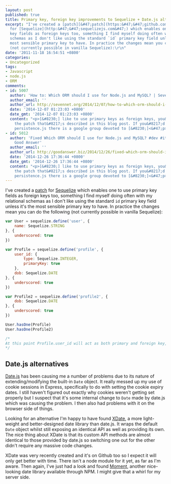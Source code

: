 ```yaml
---
layout: post
published: true
title: Primary key, foreign key improvements to Sequelize + Date.js alternatives
excerpt: "I've created a [patch][&#47;patch](https:&#47;&#47;github.com&#47;sdepold&#47;sequelize&#47;pull&#47;110)
  for [Sequelize](http:&#47;&#47;sequelizejs.com&#47;) which enables one to use primary
  key fields as foreign keys too, something I find myself doing often with my relational
  schemas as I don't like using the standard `id` primary key field unless it's the
  most sensible primary key to have. In practice the changes mean you can do the following
  (not currently possible in vanilla Sequelize):\r\n"
date: '2011-11-18 16:54:51 +0800'
categories:
- Uncategorized
tags:
- Javascript
- node.js
- ORM
comments:
- id: 5007
  author: 'How to: Which ORM should I use for Node.js and MySQL? | SevenNet'
  author_email: ''
  author_url: http://sevennet.org/2014/12/07/how-to-which-orm-should-i-use-for-node-js-and-mysql/
  date: '2014-12-07 01:23:03 +0800'
  date_gmt: '2014-12-07 01:23:03 +0800'
  content: "<p>[&#8230;] like to use primary keys as foreign keys, you&#8217;ll need
    the patch that&#8217;s described in this blog post. If you&#8217;d like help for
    persistence.js there is a google group devoted to [&#8230;]<&#47;p>\n"
- id: 5012
  author: 'Fixed Which ORM should I use for Node.js and MySQL? #dev #it #asnwer |
    Good Answer'
  author_email: ''
  author_url: http://goodanswer.biz/2014/12/26/fixed-which-orm-should-i-use-for-node-js-and-mysql-dev-it-asnwer/
  date: '2014-12-26 17:36:44 +0800'
  date_gmt: '2014-12-26 17:36:44 +0800'
  content: "<p>[&#8230;] like to use primary keys as foreign keys, you&#8217;ll need
    the patch that&#8217;s described in this blog post. If you&#8217;d like help for
    persistence.js there is a google group devoted to [&#8230;]<&#47;p>\n"
---
```

I've created a [patch](https://github.com/sdepold/sequelize/pull/110) for [Sequelize](http://sequelizejs.com/) which enables one to use primary key fields as foreign keys too, something I find myself doing often with my relational schemas as I don't like using the standard `id` primary key field unless it's the most sensible primary key to have. In practice the changes mean you can do the following (not currently possible in vanilla Sequelize):

```js
var User = sequelize.define('user', {
    name: Sequelize.STRING
}, {
    underscored: true
})

var Profile = sequelize.define('profile', {
    user_id: {
        type: Sequelize.INTEGER,
        primaryKey: true
    },
    dob: Sequelize.DATE
}, {
    underscored: true
})

var Profile2 = sequelize.define('profile2', {
    dob: Sequelize.DATE
}, {
    underscored: true
})

User.hasOne(Profile)
User.hasOne(Profile2)

/*
At this point Profile.user_id will act as both primary and foreign key, whereas Profile2.user_id and Profile.id will have been auto-added by Sequelize and will act as foreign key and primary key respectively.
*/
```

## Date.js alternatives ##

[Date.js](http://www.datejs.com/) has been causing me a number of problems due to its nature of extending/modifying the built-in `Date` object. It really messed up my use of cookie sessions in Express, specifically to do with setting the cookie expiry dates. I still haven't figured out exactly why cookies weren't getting set properly but I suspect that it's some internal change to `Date` made by date.js which was causing the problem. I then also had problems with it on the browser side of things.

Looking for an alternative I'm happy to have found [XDate](http://arshaw.com/xdate/), a more light-weight and better-designed date library than date.js. It wraps the default `Date` object whilst still exposing an identical API as well as providing its own. The nice thing about XDate is that its custom API methods are almost identical to those provided by date.js so switching one out for the other didn't require any massive code changes.

XDate was very recently created and it's on Github too so I expect it will only get better with time. There isn't a node module for it yet, as far as I'm aware. Then again, I've just had a look and found [Moment](http://momentjs.com/), another nice-looking date library available through NPM. I might give that a whirl for my server side.